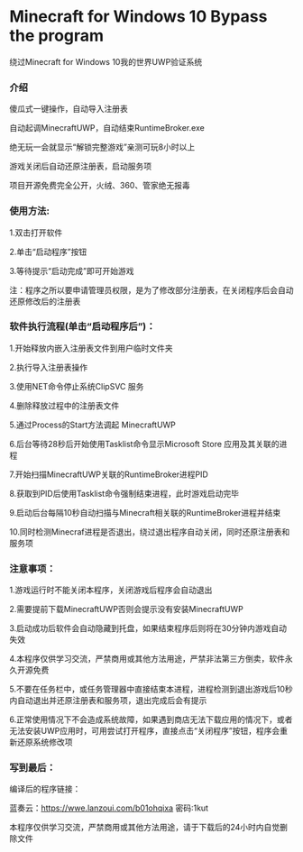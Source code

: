# Minecraft for Windows 10 Bypass the program
绕过Minecraft for Windows 10我的世界UWP验证系统

### 介绍


傻瓜式一键操作，自动导入注册表

自动起调MinecraftUWP，自动结束RuntimeBroker.exe

绝无玩一会就显示“解锁完整游戏”亲测可玩8小时以上

游戏关闭后自动还原注册表，启动服务项

项目开源免费完全公开，火绒、360、管家绝无报毒


### 使用方法:

1.双击打开软件

2.单击“启动程序”按钮

3.等待提示“启动完成”即可开始游戏

注：程序之所以要申请管理员权限，是为了修改部分注册表，在关闭程序后会自动还原修改后的注册表

### 软件执行流程(单击“启动程序后”)：

1.开始释放内嵌入注册表文件到用户临时文件夹

2.执行导入注册表操作

3.使用NET命令停止系统ClipSVC 服务

4.删除释放过程中的注册表文件

5.通过Process的Start方法调起 MinecraftUWP

6.后台等待28秒后开始使用Tasklist命令显示Microsoft Store 应用及其关联的进程

7.开始扫描MinecraftUWP关联的RuntimeBroker进程PID

8.获取到PID后使用Tasklist命令强制结束进程，此时游戏启动完毕

9.启动后台每隔10秒自动扫描与Minecraft相关联的RuntimeBroker进程并结束

10.同时检测Minecraf进程是否退出，绕过退出程序自动关闭，同时还原注册表和服务项


### 注意事项：

1.游戏运行时不能关闭本程序，关闭游戏后程序会自动退出
  
2.需要提前下载MinecraftUWP否则会提示没有安装MinecraftUWP
  
3.启动成功后软件会自动隐藏到托盘，如果结束程序后则将在30分钟内游戏自动失效

4.本程序仅供学习交流，严禁商用或其他方法用途，严禁非法第三方倒卖，软件永久开源免费

5.不要在任务栏中，或任务管理器中直接结束本进程，进程检测到退出游戏后10秒内自动退出并还原注册表和服务项，退出完成后会有提示

6.正常使用情况下不会造成系统故障，如果遇到商店无法下载应用的情况下，或者无法安装UWP应用时，可用尝试打开程序，直接点击“关闭程序”按钮，程序会重新还原系统修改项
  
### 写到最后：

编译后的程序链接：

蓝奏云：https://wwe.lanzoui.com/b01ohqixa 密码:1kut

本程序仅供学习交流，严禁商用或其他方法用途，请于下载后的24小时内自觉删除文件
